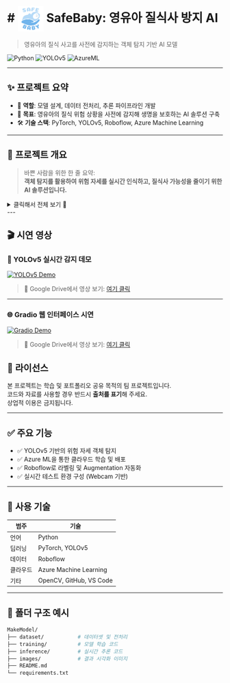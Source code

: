 #  # <img src="https://github.com/SafeBabyAI/main/raw/main/safebaby_logo.png" width="60" style="vertical-align: middle;"/> SafeBaby: 영유아 질식사 방지 AI


> 영유아의 질식 사고를 사전에 감지하는 객체 탐지 기반 AI 모델

![Python](https://img.shields.io/badge/Python-3776AB?style=flat-square&logo=python&logoColor=white)
![YOLOv5](https://img.shields.io/badge/YOLOv5-FFBF00?style=flat-square&logo=yolo&logoColor=black)
![AzureML](https://img.shields.io/badge/Azure_ML-0078D4?style=flat-square&logo=microsoftazure&logoColor=white)

---

## ✨ 프로젝트 요약

- 🙋 **역할**: 모델 설계, 데이터 전처리, 추론 파이프라인 개발
- 🎯 **목표**: 영유아의 질식 위험 상황을 사전에 감지해 생명을 보호하는 AI 솔루션 구축
- 🛠 **기술 스택**: PyTorch, YOLOv5, Roboflow, Azure Machine Learning

---

## 🧸 프로젝트 개요

> 바쁜 사람을 위한 한 줄 요약:  
> **객체 탐지를 활용하여 위험 자세를 실시간 인식하고, 질식사 가능성을 줄이기 위한 AI 솔루션입니다.**

<details>
<summary>클릭해서 전체 보기 👀</summary>

<br/>

### 📍 주제 및 기획의도

<!-- 이미지들 -->
<p align="center">
  <img src="https://github.com/SafeBabyAI/main/raw/main/%EA%B5%AC%EC%A1%B0.jpg" alt="프로젝트 구조" width="100%"/>
  <img src="https://github.com/SafeBabyAI/main/raw/main/%EA%B8%B0%EB%8C%80%ED%9A%A8%EA%B3%BC.jpg" alt="기대효과" width="100%"/>
  <img src="https://github.com/SafeBabyAI/main/raw/main/%EA%B8%B0%ED%9A%8D%EC%9D%98%EB%8F%84%201.jpg" alt="기획의도 1" width="100%"/>
  <img src="https://github.com/SafeBabyAI/main/raw/main/%EA%B8%B0%ED%9A%8D%EC%9D%98%EB%8F%84%202.jpg" alt="기획의도 2" width="100%"/>
  <img src="https://github.com/SafeBabyAI/main/raw/main/%EB%82%B4%EC%9A%A9%201.jpg" alt="내용 1" width="100%"/>
  <img src="https://github.com/SafeBabyAI/main/raw/main/%EB%82%B4%EC%9A%A9%202.jpg" alt="내용 2" width="100%"/>
</p>

</details>
---

## 🎬 시연 영상

### 🧠 YOLOv5 실시간 감지 데모

[![YOLOv5 Demo](https://github.com/SafeBabyAI/main/raw/main/demo_thumbnail_yolo.png)](https://drive.google.com/file/d/1rIH-W9RkA5G87RwHsfuTyewCOeKCIqxq/view?usp=sharing)

> 🔗 Google Drive에서 영상 보기: [여기 클릭](https://drive.google.com/file/d/1rIH-W9RkA5G87RwHsfuTyewCOeKCIqxq/view?usp=sharing)

---

### 🌐 Gradio 웹 인터페이스 시연

[![Gradio Demo](https://github.com/SafeBabyAI/main/raw/main/demo_thumbnail_gradio.png)](https://drive.google.com/file/d/1KEVt9QPiLnpfwkzKy35ioaZOl2VyqNc2/view?usp=sharing)

> 🔗 Google Drive에서 영상 보기: [여기 클릭](https://drive.google.com/file/d/1KEVt9QPiLnpfwkzKy35ioaZOl2VyqNc2/view?usp=sharing)

## 📜 라이선스

본 프로젝트는 학습 및 포트폴리오 공유 목적의 팀 프로젝트입니다.  
코드와 자료를 사용할 경우 반드시 **출처를 표기**해 주세요.  
상업적 이용은 금지됩니다.

---

## ✅ 주요 기능

- ✅ YOLOv5 기반의 위험 자세 객체 탐지
- ✅ Azure ML을 통한 클라우드 학습 및 배포
- ✅ Roboflow로 라벨링 및 Augmentation 자동화
- ✅ 실시간 테스트 환경 구성 (Webcam 기반)

---

## 🧠 사용 기술

| 범주 | 기술 |
|------|------|
| 언어 | Python |
| 딥러닝 | PyTorch, YOLOv5 |
| 데이터 | Roboflow |
| 클라우드 | Azure Machine Learning |
| 기타 | OpenCV, GitHub, VS Code |

---

## 🧪 폴더 구조 예시

```bash
MakeModel/
├── dataset/           # 데이터셋 및 전처리
├── training/          # 모델 학습 코드
├── inference/         # 실시간 추론 코드
├── images/            # 결과 시각화 이미지
├── README.md
└── requirements.txt
